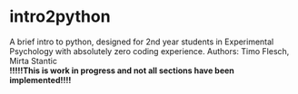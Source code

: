 # intro2python
A brief intro to python, designed for 2nd year students in Experimental Psychology with absolutely zero coding experience.
Authors: Timo Flesch, Mirta Stantic  
**!!!!!This is work in progress and not all sections have been implemented!!!!**
